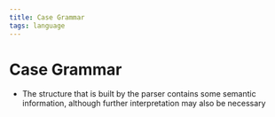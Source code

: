 ```yaml
---
title: Case Grammar
tags: language
---
```


# Case Grammar
- The structure that is built by the parser contains some semantic information, although further interpretation may also be necessary
























































